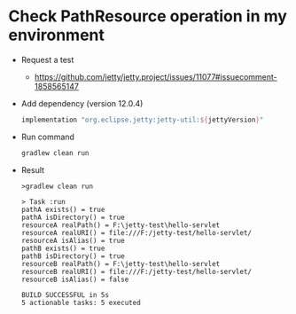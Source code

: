 # Check PathResource operation in my environment



* Request a test
  * https://github.com/jetty/jetty.project/issues/11077#issuecomment-1858565147

* Add dependency (version 12.0.4)

  ```groovy
  implementation "org.eclipse.jetty:jetty-util:${jettyVersion}"
  ```

* Run command

  ```sh
  gradlew clean run
  ```

* Result

  ```
  >gradlew clean run
  
  > Task :run
  pathA exists() = true
  pathA isDirectory() = true
  resourceA realPath() = F:\jetty-test\hello-servlet
  resourceA realURI() = file:///F:/jetty-test/hello-servlet/
  resourceA isAlias() = true
  pathB exists() = true
  pathB isDirectory() = true
  resourceB realPath() = F:\jetty-test\hello-servlet
  resourceB realURI() = file:///F:/jetty-test/hello-servlet/
  resourceB isAlias() = false
  
  BUILD SUCCESSFUL in 5s
  5 actionable tasks: 5 executed
  
  ```

  

